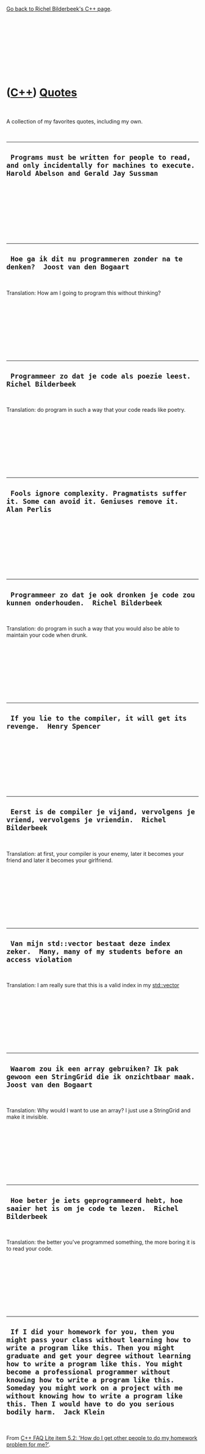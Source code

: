 

[Go back to Richel Bilderbeek's C++ page](Cpp.htm).

 

 

 

 

 

([C++](Cpp.htm)) [Quotes](CppQuotes.htm)
========================================

 

A collection of my favorites quotes, including my own.

 

  ---------------------------------------------------------------------------------------------------------------------------------------
  ` Programs must be written for people to read, and only incidentally for machines to execute.  Harold Abelson and Gerald Jay Sussman`
  ---------------------------------------------------------------------------------------------------------------------------------------

 

 

 

 

 

  ------------------------------------------------------------------------------
  ` Hoe ga ik dit nu programmeren zonder na te denken?  Joost van den Bogaart`
  ------------------------------------------------------------------------------

 

Translation: How am I going to program this without thinking?

 

 

 

 

 

  --------------------------------------------------------------------
  ` Programmeer zo dat je code als poezie leest.  Richel Bilderbeek`
  --------------------------------------------------------------------

 

Translation: do program in such a way that your code reads like poetry.

 

 

 

 

 

  --------------------------------------------------------------------------------------------------------
  ` Fools ignore complexity. Pragmatists suffer it. Some can avoid it. Geniuses remove it.  Alan Perlis`
  --------------------------------------------------------------------------------------------------------

 

 

 

 

 

  -----------------------------------------------------------------------------------------
  ` Programmeer zo dat je ook dronken je code zou kunnen onderhouden.  Richel Bilderbeek`
  -----------------------------------------------------------------------------------------

 

Translation: do program in such a way that you would also be able to
maintain your code when drunk.

 

 

 

 

 

  ------------------------------------------------------------------------
  ` If you lie to the compiler, it will get its revenge.  Henry Spencer`
  ------------------------------------------------------------------------

 

 

 

 

 

  -----------------------------------------------------------------------------------------------------
  ` Eerst is de compiler je vijand, vervolgens je vriend, vervolgens je vriendin.  Richel Bilderbeek`
  -----------------------------------------------------------------------------------------------------

 

Translation: at first, your compiler is your enemy, later it becomes
your friend and later it becomes your girlfriend.

 

 

 

 

 

  ---------------------------------------------------------------------------------------------------------
  ` Van mijn std::vector bestaat deze index zeker.  Many, many of my students before an access violation`
  ---------------------------------------------------------------------------------------------------------

 

Translation: I am really sure that this is a valid index in my
[std::vector](CppVector.htm)

 

 

 

 

 

  --------------------------------------------------------------------------------------------------------------------
  ` Waarom zou ik een array gebruiken? Ik pak gewoon een StringGrid die ik onzichtbaar maak.  Joost van den Bogaart`
  --------------------------------------------------------------------------------------------------------------------

 

Translation: Why would I want to use an array? I just use a StringGrid
and make it invisible.

 

 

 

 

 

  -----------------------------------------------------------------------------------------------------
  ` Hoe beter je iets geprogrammeerd hebt, hoe saaier het is om je code te lezen.  Richel Bilderbeek`
  -----------------------------------------------------------------------------------------------------

 

Translation: the better you've programmed something, the more boring it
is to read your code.

 

 

 

 

 

  -----------------------------------------------------------------------------------------------------------------------------------------------------------------------------------------------------------------------------------------------------------------------------------------------------------------------------------------------------------------------------------------------------------------------------------------------------------------------------
  ` If I did your homework for you, then you might pass your class without learning how to write a program like this. Then you might graduate and get your degree without learning how to write a program like this. You might become a professional programmer without knowing how to write a program like this. Someday you might work on a project with me without knowing how to write a program like this. Then I would have to do you serious bodily harm.  Jack Klein`
  -----------------------------------------------------------------------------------------------------------------------------------------------------------------------------------------------------------------------------------------------------------------------------------------------------------------------------------------------------------------------------------------------------------------------------------------------------------------------------

 

From [C++ FAQ Lite item 5.2: 'How do I get other people to do my
homework problem for
me?'](http://www.parashift.com/c++-faq-lite/how-to-post.html#faq-5.2).

 

 

 

 

 

  --------------------------------------------------------------
  ` 'It just works' == 'It does something'  Richel Bilderbeek`
  --------------------------------------------------------------

 

 

 

 

 

 

[Go back to Richel Bilderbeek's C++ page](Cpp.htm).



 

[![Valid XHTML 1.0 Strict](valid-xhtml10.png){width="88"
height="31"}](http://validator.w3.org/check?uri=referer)
